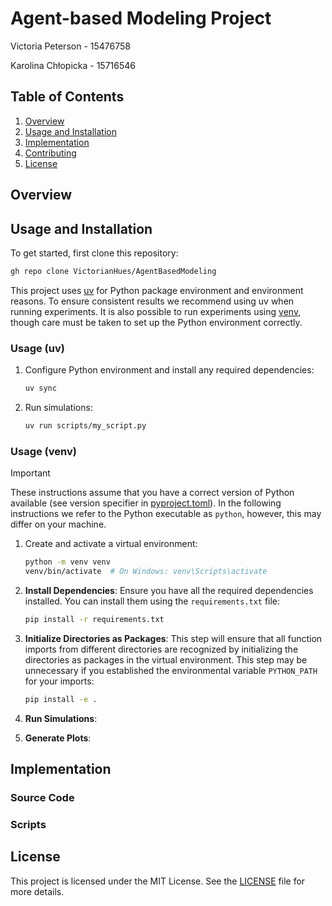 # Agent-based Modeling Project

Victoria Peterson - 15476758

Karolina Chłopicka - 15716546

## Table of Contents

1. [Overview](#overview)
2. [Usage and Installation](#usage-and-installation)
3. [Implementation](#implementation)
4. [Contributing](CONTRIBUTING.md)
5. [License](#license)

## Overview

## Usage and Installation

To get started, first clone this repository:

```sh
gh repo clone VictorianHues/AgentBasedModeling
```

This project uses [uv](https://docs.astral.sh/uv/) for Python package environment and
environment reasons. To ensure consistent results we recommend using uv when 
running experiments. It is also possible to run experiments using 
[venv](https://docs.python.org/3/library/venv.html), though care must be taken to set up
the Python environment correctly.


### Usage (uv)

1. Configure Python environment and install any required dependencies:

    ```sh
    uv sync
    ```

2. Run simulations:

    ```sh
    uv run scripts/my_script.py
    ```

### Usage (venv)

> [!IMPORTANT]
> These instructions assume that you have a correct version of Python available 
> (see version specifier in [pyproject.toml](pyproject.toml)).
> In the following instructions we refer to the Python executable as `python`, 
> however, this may differ on your machine.

1. Create and activate a virtual environment:

    ```sh
    python -m venv venv
    venv/bin/activate  # On Windows: venv\Scripts\activate
    ```

2. **Install Dependencies**: Ensure you have all the required dependencies installed. You can install them using the `requirements.txt` file:

    ```sh
    pip install -r requirements.txt
    ```

3. **Initialize Directories as Packages**: This step will ensure that all function imports from different directories are recognized by initializing the directories as packages in the virtual environment. This step may be unnecessary if you established the environmental variable `PYTHON_PATH` for your imports:

    ```sh
    pip install -e .
    ```

4. **Run Simulations**: 

5. **Generate Plots**: 

## Implementation

### Source Code

### Scripts

## License

This project is licensed under the MIT License. See the [LICENSE](LICENSE) file for more details.
